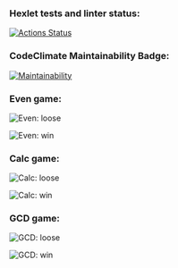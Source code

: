 
### Hexlet tests and linter status:
[![Actions Status](https://github.com/faraway10/java-project-61/actions/workflows/hexlet-check.yml/badge.svg)](https://github.com/faraway10/java-project-61/actions)

### CodeClimate Maintainability Badge:
[![Maintainability](https://api.codeclimate.com/v1/badges/3ef10ab3b4f662cf7a7f/maintainability)](https://codeclimate.com/github/faraway10/java-project-61/maintainability)


### Even game:

![Even: loose](https://sun9-11.userapi.com/impg/liAzQrsj2mmpH5pPiBbyVP2pcfN7tv-vf-13ig/wicRCvU9HNo.jpg?size=581x370&quality=95&sign=d9d9a0080a608b9997977551c593a291&type=album "Even: loose")

![Even: win](https://sun9-4.userapi.com/impg/2nEyF6GJ3V0qzDQ7DWUEboyMa_u190_5ffvE4w/EZNkmjkZwQM.jpg?size=581x398&quality=95&sign=a212ea53866c8463a5eb53b66e4d8218&type=album "Even: win")

### Calc game:

![Calc: loose](https://sun9-23.userapi.com/impg/MXYqixe7nGamptvOLhTxhFgVrfhFEGJhkPdNXA/fGZW73NAz_8.jpg?size=581x370&quality=95&sign=3bd7015ba564eda6392523894f1a5050&type=album "Calc: loose")

![Calc: win](https://sun9-19.userapi.com/impg/OCOdDTXwFJ7HwD0ZCmG2sEIPyy9fXkmrdMHATA/iMBYYVH4du4.jpg?size=581x412&quality=95&sign=51c46743b003dee4375edb1eace5b571&type=album "Calc: win")

### GCD game:

![GCD: loose](https://sun9-30.userapi.com/impg/TOujvx94Qam0IbYsKUuh3a0LnnRoaUjVw-dZyg/bUgzdPYh9Ak.jpg?size=581x370&quality=95&sign=592d9bb631d6b2e877daa2a946c37745&type=album "GCD: loose")

![GCD: win](https://sun9-61.userapi.com/impg/tE536M33UYIKdDuWvNaEUpsq_h_mdwV2VId9IA/v06MhfgRUjA.jpg?size=581x370&quality=95&sign=786bfe866210d831f407294f91146d72&type=album "GCD: win")
